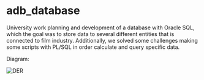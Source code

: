 # adb_database

University work planning and development of a database with Oracle SQL, which the goal was to store data to several different entities that is connected to film industry. Additionally, we solved some challenges making some scripts with PL/SQL in order calculate and query specific data.

Diagram:

![DER](https://user-images.githubusercontent.com/46601373/125212067-c99cae00-e2a2-11eb-8a66-a670173238d6.jpg)
